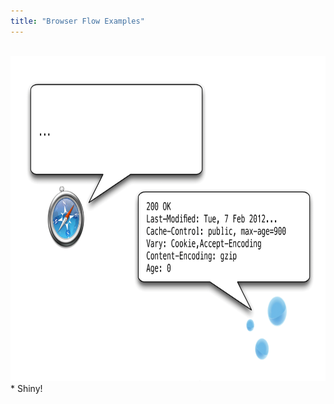 ```yaml
---
title: "Browser Flow Examples"
---
```


<br />
<img src="images/EXPORT6.png" width="780" height="520" alt="Browser caching flow" />

<div markdown="markdown" class="presenter-note">
* Shiny!
</div>
